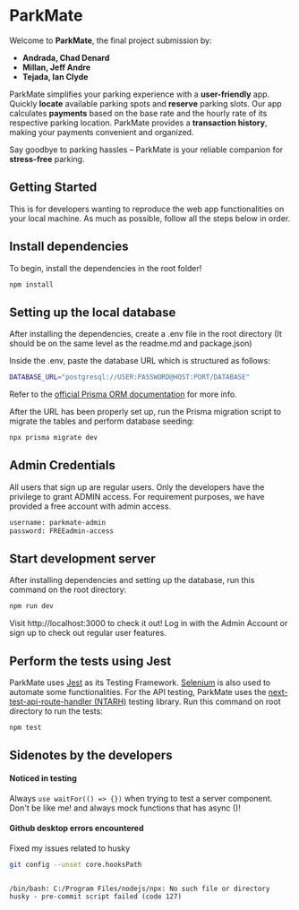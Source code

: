 # ParkMate

Welcome to **ParkMate**, the final project submission by:

- **Andrada, Chad Denard**
- **Millan, Jeff Andre**
- **Tejada, Ian Clyde**

ParkMate simplifies your parking experience with a **user-friendly** app. Quickly **locate** available parking spots and **reserve** parking slots. Our app calculates **payments** based on the base rate and the hourly rate of its respective parking location. ParkMate provides a **transaction history**, making your payments convenient and organized.

Say goodbye to parking hassles – ParkMate is your reliable companion for **stress-free** parking.

## Getting Started

This is for developers wanting to reproduce the web app functionalities on your local machine. As much as possible, follow all the steps below in order.

## Install dependencies

To begin, install the dependencies in the root folder!

```bash
npm install
```

## Setting up the local database

After installing the dependencies, create a .env file in the root directory (It should be on the same level as the readme.md and package.json)

Inside the .env, paste the database URL which is structured as follows:

```bash
DATABASE_URL="postgresql://USER:PASSWORD@HOST:PORT/DATABASE"
```

Refer to the [official Prisma ORM documentation](https://www.prisma.io/docs/orm/overview/databases/postgresql#connection-url) for more info.

After the URL has been properly set up, run the Prisma migration script to migrate the tables and perform database seeding:

```bash
npx prisma migrate dev
```

## Admin Credentials

All users that sign up are regular users. Only the developers have the privilege to grant ADMIN access. For requirement purposes, we have provided a free account with admin access.

```bash
username: parkmate-admin
password: FREEadmin-access
```

## Start development server

After installing dependencies and setting up the database, run this command on the root directory:

```bash
npm run dev
```

Visit http://localhost:3000 to check it out! Log in with the Admin Account or sign up to check out regular user features.

## Perform the tests using Jest

ParkMate uses [Jest](https://jestjs.io/) as its Testing Framework. [Selenium](https://www.selenium.dev/) is also used to automate some functionalities. For the API testing, ParkMate uses the [next-test-api-route-handler (NTARH)](https://github.com/Xunnamius/next-test-api-route-handler) testing library. Run this command on root directory to run the tests:

```bash
npm test
```

## Sidenotes by the developers

#### Noticed in testing

Always <code>use waitFor(() => {})</code> when trying to test a server component. Don't be like me! and always mock functions that has async ()!

#### Github desktop errors encountered

Fixed my issues related to husky

```bash
git config --unset core.hooksPath
```

<code>
/bin/bash: C:/Program Files/nodejs/npx: No such file or directory husky - pre-commit script failed (code 127)
</code>

